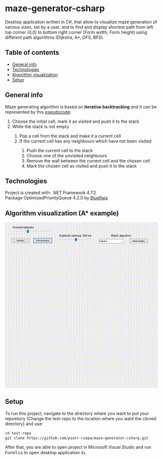# maze-generator-csharp
Desktop application written in C#, that allow to visualize maze generation of various sizes, set by a user, and to find and display shortest path from left top corner (0,0) to bottom right corner (Form width, Form height) using different path algorithms (Dijkstra, A*, DFS, BFS).

## Table of contents
* [General info](#general-info)
* [Technologies](#technologies)
* [Algorithm visualization](#algorithm-visualization)
* [Setup](#setup)

## General info
Maze generating algorithm is based on **iterative backtracking** and it can be represented by this [pseudocode](https://en.wikipedia.org/wiki/Maze_generation_algorithm):
<ol>
  <li>Choose the initial cell, mark it as visited and push it to the stack</li>
  <li>While the stack is not empty</li>
  <ol>
    <li>Pop a cell from the stack and make it a current cell</li>
    <li>If the current cell has any neighbours which have not been visited</li>
    <ol>
      <li>Push the current cell to the stack</li>
      <li>Choose one of the unvisited neighbours</li>
      <li>Remove the wall between the current cell and the chosen cell</li>
      <li>Mark the chosen cell as visited and push it to the stack</li>
      </ol>
  </ol>
</ol>

## Technologies
Project is created with:
.NET Framework 4.7.2<br>
Package OptimizedPriorityQueue 4.2.0 by [BlueRaja](https://github.com/BlueRaja/High-Speed-Priority-Queue-for-C-Sharp)<br>

## Algorithm visualization (A* example)
![ERROR: NOT FOUND](./Images/maze-generator.gif)


## Setup 

To run this project, navigate to the directory where you want to put your repository (Change the test-repo to the location where you want the cloned directory) and use:

```
cd test-repo
git clone https://github.com/piotr-rzepa/maze-generator-csharp.git
```

After that, you are able to open project in Microsoft Visual Studio and run Form1.cs to open desktop application :+1:.


